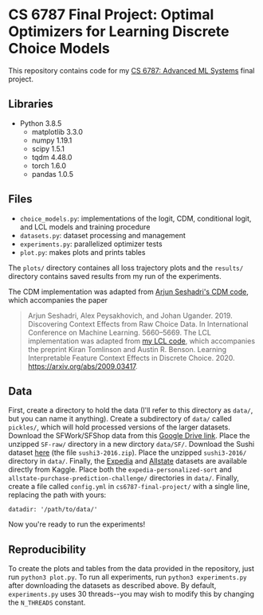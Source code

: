 # CS 6787 Final Project: Optimal Optimizers for Learning Discrete Choice Models

This repository contains code for my [CS 6787: Advanced ML Systems](https://www.cs.cornell.edu/courses/cs6787/2020fa/) final project.

## Libraries
- Python 3.8.5
  - matplotlib 3.3.0
  - numpy 1.19.1
  - scipy 1.5.1
  - tqdm 4.48.0
  - torch 1.6.0
  - pandas 1.0.5
  
## Files
- `choice_models.py`: implementations of the logit, CDM, conditional logit, and LCL models and training procedure
- `datasets.py`: dataset processing and management
- `experiments.py`: parallelized optimizer tests
- `plot.py`: makes plots and prints tables

The `plots/` directory containes all loss trajectory plots and the `results/` directory contains saved results from my run of the experiments.

The CDM implementation was adapted from [Arjun Seshadri's CDM code](https://github.com/arjunsesh/cdm-icml), which accompanies the paper
> Arjun Seshadri, Alex Peysakhovich, and Johan Ugander. 2019. Discovering Context Effects from Raw Choice Data. In International Conference on Machine Learning. 5660–5669.
The LCL implementation was adapted from [my LCL code](https://github.com/tomlinsonk/feature-context-effects), which accompanies the preprint
> Kiran Tomlinson and Austin R. Benson. Learning Interpretable Feature Context Effects in Discrete Choice. 2020. https://arxiv.org/abs/2009.03417.

## Data
First, create a directory to hold the data (I'll refer to this directory as `data/`, but you can name it anything). Create a subdirectory of `data/` called `pickles/`,
which will hold processed versions of the larger datasets. Download the SFWork/SFShop data from this [Google Drive link](https://drive.google.com/file/d/15CMJ7_caeKXcXkMIRGVWSnp5M18S8T6G/view?usp=sharing).
Place the unzipped `SF-raw/` directory in a new dirctory `data/SF/`. Download the Sushi dataset [here](http://www.kamishima.net/sushi/) (the file `sushi3-2016.zip`).
Place the unzipped `sushi3-2016/` directory in `data/`. Finally, the [Expedia](https://www.kaggle.com/c/expedia-personalized-sort/data) and [Allstate](https://www.kaggle.com/c/allstate-purchase-prediction-challenge)
datasets are available directly from Kaggle. Place both the `expedia-personalized-sort` and `allstate-purchase-prediction-challenge/` directories in `data/`. Finally, create a file called `config.yml` in `cs6787-final-project/` with a single line, replacing the path with yours:

`datadir: '/path/to/data/'`

Now you're ready to run the experiments!

## Reproducibility
To create the plots and tables from the data provided in the repository, just run `python3 plot.py`. To run all experiments, 
run `python3 experiments.py` after downloading the datasets as described above. By default, `experiments.py` uses 30 threads--you may wish to modify this by changing the 
`N_THREADS` constant.
